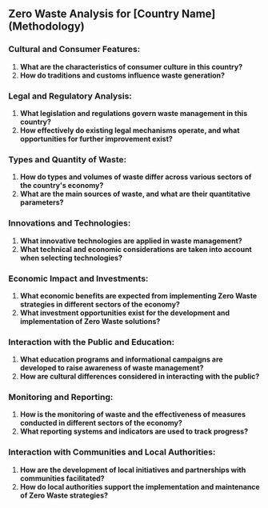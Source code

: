 ## Zero Waste Analysis for [Country Name] (Methodology)

### Cultural and Consumer Features:

1. **What are the characteristics of consumer culture in this country?**
2. **How do traditions and customs influence waste generation?**

### Legal and Regulatory Analysis:

1. **What legislation and regulations govern waste management in this country?**
2. **How effectively do existing legal mechanisms operate, and what opportunities for further improvement exist?**

### Types and Quantity of Waste:

1. **How do types and volumes of waste differ across various sectors of the country's economy?**
2. **What are the main sources of waste, and what are their quantitative parameters?**

### Innovations and Technologies:

1. **What innovative technologies are applied in waste management?**
2. **What technical and economic considerations are taken into account when selecting technologies?**

### Economic Impact and Investments:

1. **What economic benefits are expected from implementing Zero Waste strategies in different sectors of the economy?**
2. **What investment opportunities exist for the development and implementation of Zero Waste solutions?**

### Interaction with the Public and Education:

1. **What education programs and informational campaigns are developed to raise awareness of waste management?**
2. **How are cultural differences considered in interacting with the public?**

### Monitoring and Reporting:

1. **How is the monitoring of waste and the effectiveness of measures conducted in different sectors of the economy?**
2. **What reporting systems and indicators are used to track progress?**

### Interaction with Communities and Local Authorities:

1. **How are the development of local initiatives and partnerships with communities facilitated?**
2. **How do local authorities support the implementation and maintenance of Zero Waste strategies?**
